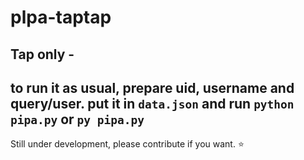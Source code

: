 # plpa-taptap
## Tap only -
to run it as usual, prepare uid, username and query/user. put it in ```data.json``` and run ```python pipa.py``` or ```py pipa.py```
------------
Still under development, please contribute if you want.
⭐
